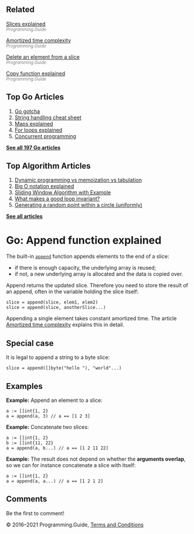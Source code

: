 <span class="underline"></span>

<span class="underline"></span>

Related
-------

[Slices explained](slices-explained.html)  
<span style="color: grey; font-style: italic; font-size: smaller">Programming.Guide</span>

[Amortized time complexity](../amortized-time-complexity-analysis.html)  
<span style="color: grey; font-style: italic; font-size: smaller">Programming.Guide</span>

[Delete an element from a slice](delete-element-slice.html)  
<span style="color: grey; font-style: italic; font-size: smaller">Programming.Guide</span>

[Copy function explained](copy-explained.html)  
<span style="color: grey; font-style: italic; font-size: smaller">Programming.Guide</span>

Top Go Articles
---------------

1.  [Go gotcha](go-gotcha.html)
2.  [String handling cheat sheet](string-functions-reference-cheat-sheet.html)
3.  [Maps explained](maps-explained.html)
4.  [For loops explained](for-loop.html)
5.  [Concurrent programming](go-concurrency-tutorial.html)

[**See all 197 Go articles**](index.html)

<span class="underline"></span>

Top Algorithm Articles
----------------------

1.  [Dynamic programming vs memoization vs tabulation](../dynamic-programming-vs-memoization-vs-tabulation.html)
2.  [Big O notation explained](../big-o-notation-explained.html)
3.  [Sliding Window Algorithm with Example](../sliding-window-example.html)
4.  [What makes a good loop invariant?](../what-makes-a-good-loop-invariant.html)
5.  [Generating a random point within a circle (uniformly)](../random-point-within-circle.html)

[**See all articles**](../index.html)

Go: Append function explained
=============================

The built-in [`append`](https://golang.org/ref/spec#Appending_and_copying_slices) function appends elements to the end of a slice:

-   if there is enough capacity, the underlying array is reused;
-   if not, a new underlying array is allocated and the data is copied over.

Append returns the updated slice. Therefore you need to store the result of an append, often in the variable holding the slice itself:

    slice = append(slice, elem1, elem2)
    slice = append(slice, anotherSlice...)

Appending a single element takes constant amortized time. The article [Amortized time complexity](../amortized-time-complexity-analysis.html) explains this in detail.

Special case
------------

It is legal to append a string to a byte slice:

    slice = append([]byte("hello "), "world"...)

Examples
--------

**Example:** Append an element to a slice:

    a := []int{1, 2}
    a = append(a, 3) // a == [1 2 3]

**Example:** Concatenate two slices:

    a := []int{1, 2}
    b := []int{11, 22}
    a = append(a, b...) // a == [1 2 11 22]

**Example:** The result does not depend on whether the **arguments overlap**, so we can for instance concatenate a slice with itself:

    a := []int{1, 2}
    a = append(a, a...) // a == [1 2 1 2]

Comments
--------

Be the first to comment!

© 2016–2021 Programming.Guide, [Terms and Conditions](../terms-and-conditions.html)

